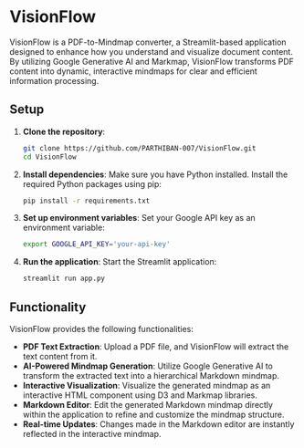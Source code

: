 # VisionFlow

VisionFlow is a PDF-to-Mindmap converter, a Streamlit-based application designed to enhance how you understand and visualize document content. By utilizing Google Generative AI and Markmap, VisionFlow transforms PDF content into dynamic, interactive mindmaps for clear and efficient information processing.
## Setup

1. **Clone the repository**:
   ```bash
   git clone https://github.com/PARTHIBAN-007/VisionFlow.git
   cd VisionFlow
   ```

2. **Install dependencies**:
   Make sure you have Python installed. Install the required Python packages using pip:
   ```bash
   pip install -r requirements.txt
   ```

3. **Set up environment variables**:
   Set your Google API key as an environment variable:
   ```bash
   export GOOGLE_API_KEY='your-api-key'
   ```

4. **Run the application**:
   Start the Streamlit application:
   ```bash
   streamlit run app.py
   ```

## Functionality

VisionFlow provides the following functionalities:

- **PDF Text Extraction**: Upload a PDF file, and VisionFlow will extract the text content from it.
- **AI-Powered Mindmap Generation**: Utilize Google Generative AI to transform the extracted text into a hierarchical Markdown mindmap.
- **Interactive Visualization**: Visualize the generated mindmap as an interactive HTML component using D3 and Markmap libraries.
- **Markdown Editor**: Edit the generated Markdown mindmap directly within the application to refine and customize the mindmap structure.
- **Real-time Updates**: Changes made in the Markdown editor are instantly reflected in the interactive mindmap.



